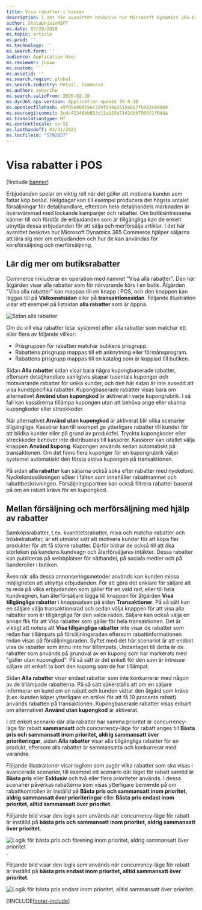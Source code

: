 ```yaml
---
title: Visa rabatter i kassan
description: I det här avsnittet beskrivs hur Microsoft Dynamics 365 Commerce hjälper säljarna att lära sig mer om erbjudanden och hur de kan användas för korsförsäljning och merförsäljning.
author: ShalabhjainMSFT
ms.date: 07/29/2020
ms.topic: article
ms.prod: ''
ms.technology: ''
ms.search.form: ''
audience: Application User
ms.reviewer: josaw
ms.custom: ''
ms.assetid: ''
ms.search.region: global
ms.search.industry: Retail, Commerce
ms.author: asharchw
ms.search.validFrom: 2020-02-28
ms.dyn365.ops.version: Application update 10.0.10
ms.openlocfilehash: a9fd5a90d59ec329f8d4a2515e657fb822c098b0
ms.sourcegitcommit: 3cdc42346bb653c13ab33a7142dbb7969f1f6dda
ms.translationtype: HT
ms.contentlocale: sv-SE
ms.lasthandoff: 03/31/2021
ms.locfileid: "5792857"
---
```

# <a name="show-discounts-in-pos"></a>Visa rabatter i POS

[!include [banner](includes/banner.md)]

Erbjudanden spelar en viktig roll när det gäller att motivera kunder som fattar köp beslut. Helgdagar kan till exempel producera det högsta antalet försäljningar för detaljhandlare, eftersom hela detaljhandels marknaden är översvämmad med lockande kampanjer och rabatter. Om butiksintressena känner till och förstår de erbjudanden som är tillgängliga kan de enkelt utnyttja dessa erbjudanden för att sälja och merförsälja artiklar. I det här avsnittet beskrivs hur Microsoft Dynamics 365 Commerce hjälper säljarna att lära sig mer om erbjudanden och hur de kan användas för korsförsäljning och merförsäljning.

## <a name="learn-about-store-discounts"></a>Lär dig mer om butiksrabatter

Commerce inkluderar en operation med namnet "Visa alla rabatter". Den här åtgärden visar alla rabatter som för närvarande körs i en butik. Åtgärden "Visa alla rabatter" kan mappas till en knapp i POS, och den knappen kan läggas till på **Välkomstsidan** eller på **transaktionssidan**. Följande illustration visar ett exempel på listsidan **alla rabatter** som är öppna.

![Sidan alla rabatter](./media/View_all_discounts.png "Sidan alla rabatter")

Om du vill visa rabatter letar systemet efter alla rabatter som matchar ett eller flera av följande villkor:

- Prisgruppen för rabatten matchar butikens prisgrupp.
- Rabattens prisgrupp mappas till ett anknytning eller förmånsprogram.
- Rabattens prisgrupp mappas till en katalog som är kopplad till butiken.

Sidan **Alla rabatter** sidan visar bara några kupongbaserade rabatter, eftersom detaljhandlare vanligtvis skapar tusentals kuponger och motsvarande rabatter för unika kunder, och den här sidan är inte avsedd att visa kundspecifika rabatter. Kupongbaserade rabatter visas bara om alternativet **Använd utan kupongkod** är aktiverat i varje kupongrubrik. I så fall kan kassörerna tillämpa kupongen utan att behöva ange eller skanna kupongkoder eller streckkoder.

När alternativet **Använd utan kupongkod** är aktiverat blir olika scenarier tillgängliga. Kassörer kan till exempel ge ytterligare rabatter till kunder för att blidka kunder eller på grund av produktfel. Tryckta kupongkoder eller streckkoder behöver inte distribueras till kassörer. Kassörer kan istället välja knappen **Använd kupong**. Kupongen används sedan automatiskt på transaktionen. Om det finns flera kuponger för en kupongrubrik väljer systemet automatiskt den första aktiva kupongen på transaktionen.

På sidan **alla rabatter** kan säljarna också söka efter rabatter med nyckelord. Nyckelordssökningen söker i fälten som innehåller rabattnamnet och rabattbeskrivningen. Försäljningspartner kan också filtrera rabatter baserat på om en rabatt krävs för en kupongkod.

## <a name="cross-sell-and-upsell-by-using-discounts"></a>Mellan försäljning och merförsäljning med hjälp av rabatter

Samköpsrabatter, t.ex. kvantitetsrabatter, mixa och matcha-rabatter och tröskelrabatter, är ett utmärkt sätt att motivera kunder för att köpa fler produkter för att få större rabatter. Därför bidrar de också till att öka storleken på kundens kundvagn och återförsäljares intäkter. Dessa rabatter kan publiceras på webbplatser för näthandel, på sociala medier och på banderoller i butiken.

Även när alla dessa annonseringsmetoder används kan kunden missa möjligheten att utnyttja erbjudanden. För att göra det enklare för säljare att ta reda på vilka erbjudanden som gäller för en vald rad, eller till hela kundvagnen, kan återförsäljare lägga till knappen för åtgärden **Visa tillgängliga rabatter** i knappsatsen på sidan **Transaktioner**. På så sätt kan en säljare välja transaktionsrad och sedan välja knappen för att visa alla rabatter som är tillgängliga för den valda raden. Säljare kan också välja en annan flik för att Visa rabatter som gäller för hela transaktionen. Det är viktigt att notera att **Visa tillgängliga rabatter** inte visar de rabatter som redan har tillämpats på försäljningsraden eftersom rabattinformationen redan visas på försäljningsraden. Syftet med det här scenariot är att endast visa de rabatter som ännu inte har tillämpats. Undantaget till detta är de rabatter som används på grundval av en kupong som har markerats med "gäller utan kupongkod". På så sätt är det enkelt för den som är intresse säljare att enkelt ta bort den kupong som de har tillämpat.

Sidan **Alla rabatter** visar endast rabatter som inte konkurrerar med någon av de tillämpade rabatterna. På så sätt säkerställs att om en säljare informerar en kund om en rabatt och kunden vidtar den åtgärd som krävs (t.ex. kunden köper ytterligare en artikel för att få 10 procents rabatt) används rabatten på transaktionen. Kupongbaserade rabatter visas enbart om alternativet **Använd utan kupongkod** är aktiverat.

I ett enkelt scenario där alla rabatter har samma prioritet är concurrency-läge för rabatt **sammansatt** och concurrency-läge för rabatt anges till **Bästa pris och sammansatt inom prioritet, aldrig sammansatt över prioriteringar**, sidan **Alla rabatter** visar alla tillgängliga rabatter för en produkt, eftersom alla rabatter är sammansatta och konkurrerar med varandra.

Följande illustrationer visar logiken som avgör vilka rabatter som ska visas i avancerade scenarier, till exempel ett scenario där läget för rabatt samtid är **Bästa pris** eller **Exklusiv** och två eller flera prioriteter används. I dessa scenarier påverkas rabatterna som visas ytterligare beroende på om rabattkontrollen är inställd på **Bästa pris och sammansatt inom prioritet, aldrig sammansatt över prioriteringar** eller **Bästa pris endast inom prioritet, alltid sammansatt över prioritet**.

Följande bild visar den logik som används när concurrency-läge för rabatt är inställd på **bästa pris och sammansatt inom prioritet, aldrig sammansatt över prioritet**.

![Logik för bästa pris och förening inom prioritet, aldrig sammansatt över prioritet](./media/Model_1.png "Logik för bästa pris och förening inom prioritet, aldrig sammansatt över prioritet").

Följande bild visar den logik som används när concurrency-läge för rabatt är inställd på **bästa pris endast inom prioritet, alltid sammansatt över prioritet**.

![Logik för bästa pris endast inom prioritet, alltid sammansatt över prioritet](./media/Model_2.png "Logik för bästa pris endast inom prioritet, alltid sammansatt över prioritet").


[!INCLUDE[footer-include](../includes/footer-banner.md)]